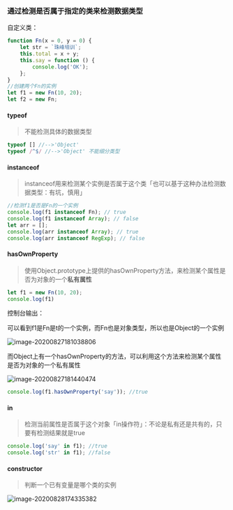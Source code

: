 ### 通过检测是否属于指定的类来检测数据类型

自定义类：

```js
function Fn(x = 0, y = 0) {
    let str = `珠峰培训`;
    this.total = x + y;
    this.say = function () {
        console.log('OK');
    };
}
//创建两个Fn的实例
let f1 = new Fn(10, 20);
let f2 = new Fn;
```

#### typeof 

> 不能检测具体的数据类型

```js
typeof [] //-->'Object'
typeof /^$/ //-->'Object' 不能细分类型
```



#### instanceof

>  instanceof用来检测某个实例是否属于这个类「也可以基于这种办法检测数据类型：有坑，慎用」

```js
//检测f1是否是Fn的一个实例
console.log(f1 instanceof Fn); // true
console.log(f1 instanceof Array); // false
let arr = [];
console.log(arr instanceof Array); // true
console.log(arr instanceof RegExp); // false
```



#### hasOwnProperty

> 使用Object.prototype上提供的hasOwnProperty方法，来检测某个属性是否为对象的一个**私有属性**

```js
let f1 = new Fn(10, 20);
console.log(f1)
```

控制台输出：

可以看到f1是Fn是t的一个实例，而Fn也是对象类型，所以也是Object的一个实例

![image-20200827181038806](https://i.loli.net/2020/08/27/SVXeghq4MxWrHpv.png)

而Object上有一个hasOwnProperty的方法，可以利用这个方法来检测某个属性是否为对象的一个私有属性

![image-20200827181440474](https://i.loli.net/2020/08/27/ZHSD3go2xOjTIsd.png)

```js
console.log(f1.hasOwnProperty('say')); //true
```



#### in

> 检测当前属性是否属于这个对象「in操作符」：不论是私有还是共有的，只要有检测结果就是true

```js
console.log('say' in f1); //true
console.log('str' in f1); //false
```

#### constructor

> 判断一个已有变量是哪个类的实例

![image-20200828174335382](https://i.loli.net/2020/08/28/ftlxQDuKG6OYIVr.png)